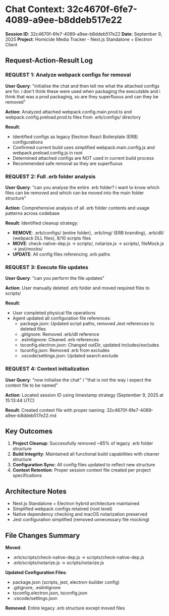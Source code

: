 # Chat Context: 32c4670f-6fe7-4089-a9ee-b8ddeb517e22

**Session ID**: 32c4670f-6fe7-4089-a9ee-b8ddeb517e22
**Date**: September 9, 2025
**Project**: Homicide Media Tracker - Next.js Standalone + Electron Client

## Request-Action-Result Log

### REQUEST 1: Analyze webpack configs for removal
**User Query**: "initialise the chat and then tell me what the attached configs are for. i don't think these were used when packaging the executable and i think that was a prod packaging, so are they superfluous and can they be removed"

**Action**: Analyzed attached webpack.config.main.prod.ts and webpack.config.preload.prod.ts files from .erb/configs/ directory

**Result**: 
- Identified configs as legacy Electron React Boilerplate (ERB) configurations
- Confirmed current build uses simplified webpack.main.config.js and webpack.preload.config.js in root
- Determined attached configs are NOT used in current build process
- Recommended safe removal as they are superfluous

### REQUEST 2: Full .erb folder analysis  
**User Query**: "can you analyse the entire .erb folder? i want to know which files can be removed and which can be moved into the main folder structure"

**Action**: Comprehensive analysis of all .erb folder contents and usage patterns across codebase

**Result**: Identified cleanup strategy:
- **REMOVE**: .erb/configs/ (entire folder), .erb/img/ (ERB branding), .erb/dll/ (webpack DLL files), 8/10 scripts files
- **MOVE**: check-native-dep.js → scripts/, notarize.js → scripts/, fileMock.js → jest/mocks/
- **UPDATE**: All config files referencing .erb paths

### REQUEST 3: Execute file updates
**User Query**: "can you perform the file updates"

**Action**: User manually deleted .erb folder and moved required files to scripts/

**Result**: 
- User completed physical file operations
- Agent updated all configuration file references:
  - package.json: Updated script paths, removed Jest references to deleted files
  - .gitignore: Removed .erb/dll reference  
  - .eslintignore: Cleaned .erb references
  - tsconfig.electron.json: Changed outDir, updated includes/excludes
  - tsconfig.json: Removed .erb from excludes
  - .vscode/settings.json: Updated search.exclude

### REQUEST 4: Context initialization
**User Query**: "now initialise the chat" / "that is not the way i expect the context file to be named"

**Action**: Located session ID using timestamp strategy (September 9, 2025 at 15:13:44 UTC)

**Result**: Created context file with proper naming: 32c4670f-6fe7-4089-a9ee-b8ddeb517e22.md

## Key Outcomes

1. **Project Cleanup**: Successfully removed ~85% of legacy .erb folder structure
2. **Build Integrity**: Maintained all functional build capabilities with cleaner structure  
3. **Configuration Sync**: All config files updated to reflect new structure
4. **Context Retention**: Proper session context file created per project specifications

## Architecture Notes

- Next.js Standalone + Electron hybrid architecture maintained
- Simplified webpack configs retained (root level)
- Native dependency checking and macOS notarization preserved
- Jest configuration simplified (removed unnecessary file mocking)

## File Changes Summary

**Moved**: 
- .erb/scripts/check-native-dep.js → scripts/check-native-dep.js
- .erb/scripts/notarize.js → scripts/notarize.js

**Updated Configuration Files**:
- package.json (scripts, jest, electron-builder config)
- .gitignore, .eslintignore  
- tsconfig.electron.json, tsconfig.json
- .vscode/settings.json

**Removed**: Entire legacy .erb structure except moved files
